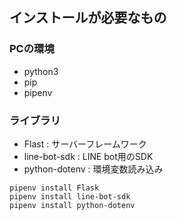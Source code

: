 ## インストールが必要なもの

### PCの環境

- python3
- pip
- pipenv

### ライブラリ

- Flast : サーバーフレームワーク
- line-bot-sdk : LINE bot用のSDK
- python-dotenv : 環境変数読み込み

```
pipenv install Flask
pipenv install line-bot-sdk
pipenv install python-dotenv
```


